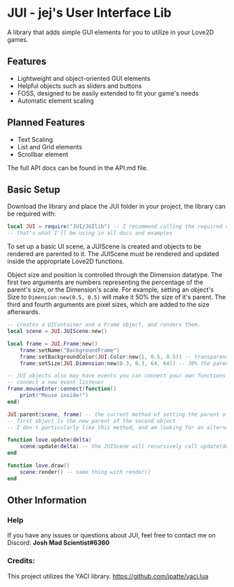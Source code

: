# JUI - jej's User Interface Lib
A library that adds simple GUI elements for you to utilize in your Love2D games.

## Features

* Lightweight and object-oriented GUI elements
* Helpful objects such as sliders and buttons
* FOSS, designed to be easily extended to fit your game's needs
* Automatic element scaling

## Planned Features

* Text Scaling
* List and Grid elements
* Scrollbar element


The full API docs can be found in the API.md file.

## Basic Setup

Download the library and place the JUI folder in your project, the library can be required with:

```lua
local JUI = require("JUI/JUIlib") -- I recommend calling the required variable "JUI"
-- that's what I'll be using in all docs and examples

```

To set up a basic UI scene, a JUIScene is created and objects to be rendered are parented to it. The JUIScene must be rendered and updated inside the appropriate Love2D functions.

Object size and position is controlled through the Dimension datatype.
The first two arguments are numbers representing the percentage of the parent's size, or the Dimension's scale.
For example, setting an object's Size to `Dimension:new(0.5, 0.5)` will make it 50% the size of it's parent.
The third and fourth arguments are pixel sizes, which are added to the size afterwards.

```lua
-- creates a UIContainer and a Frame object, and renders them.
local scene = JUI.JUIScene:new()

local frame = JUI.Frame:new()
    frame:setName("BackgroundFrame")
    frame:setBackgroundColor(JUI.Color:new(1, 0.5, 0.5)) -- transparency is an optional fourth argument
    frame:setSize(JUI.Dimension:new(0.3, 0.3, 64, 64)) -- 30% the parent's size, plus 64 pixels on each axis

-- JUI objects also may have events you can connect your own functions to listen to.
-- connect a new event listener
frame.mouseEnter:connect(function()
    print("Mouse inside!")
end)

JUI:parent(scene, frame) -- the current method of setting the parent of an object
-- first object is the new parent of the second object
-- I don't particularly like this method, and am looking for an alternative

function love.update(delta)
    scene:update(delta) -- the JUIScene will recursively call update(delta) on all descendants
end

function love.draw()
    scene:render() -- same thing with render()
end
```

## Other Information

### Help
If you have any issues or questions about JUI, feel free to contact me on Discord: **Josh Mad Scientist#6360**


### Credits:
This project utilizes the YACI library. https://github.com/jpatte/yaci.lua
